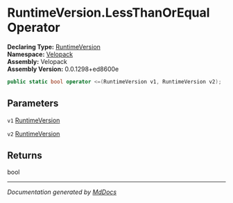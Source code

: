 ﻿<!--  
  <auto-generated>   
    The contents of this file were generated by a tool.  
    Changes to this file may be list if the file is regenerated  
  </auto-generated>   
-->

# RuntimeVersion.LessThanOrEqual Operator

**Declaring Type:** [RuntimeVersion](../index.md)  
**Namespace:** [Velopack](../../index.md)  
**Assembly:** Velopack  
**Assembly Version:** 0.0.1298+ed8600e

```csharp
public static bool operator <=(RuntimeVersion v1, RuntimeVersion v2);
```

## Parameters

`v1`  [RuntimeVersion](../index.md)

`v2`  [RuntimeVersion](../index.md)

## Returns

bool

___

*Documentation generated by [MdDocs](https://github.com/ap0llo/mddocs)*

